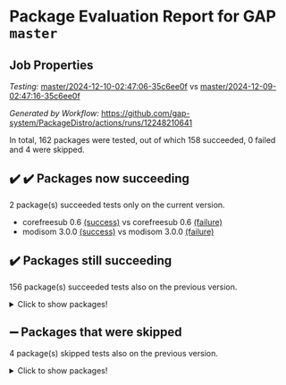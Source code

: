 # Package Evaluation Report for GAP `master`

## Job Properties

*Testing:* [master/2024-12-10-02:47:06-35c6ee0f](https://github.com/gap-system/PackageDistro/blob/data/reports/master/2024-12-10-02:47:06-35c6ee0f) vs [master/2024-12-09-02:47:16-35c6ee0f](https://github.com/gap-system/PackageDistro/blob/data/reports/master/2024-12-09-02:47:16-35c6ee0f)

*Generated by Workflow:* https://github.com/gap-system/PackageDistro/actions/runs/12248210641

In total, 162 packages were tested, out of which 158 succeeded, 0 failed and 4 were skipped.

## :heavy_check_mark: :heavy_check_mark: Packages now succeeding

2 package(s) succeeded tests only on the current version.
- corefreesub 0.6 [(success)](https://github.com/gap-system/PackageDistro/actions/runs/12248210641/job/34167665646) vs corefreesub 0.6 [(failure)](https://github.com/gap-system/PackageDistro/actions/runs/12227788851/job/34105230454)
- modisom 3.0.0 [(success)](https://github.com/gap-system/PackageDistro/actions/runs/12248210641/job/34167680020) vs modisom 3.0.0 [(failure)](https://github.com/gap-system/PackageDistro/actions/runs/12227788851/job/34105244152)

## :heavy_check_mark: Packages still succeeding

156 package(s) succeeded tests also on the previous version.
<details><summary>Click to show packages!</summary>

- 4ti2interface 2024.11-01 [(success)](https://github.com/gap-system/PackageDistro/actions/runs/12248210641/job/34167654312)
- ace 5.6.2 [(success)](https://github.com/gap-system/PackageDistro/actions/runs/12248210641/job/34167657924)
- aclib 1.3.2 [(success)](https://github.com/gap-system/PackageDistro/actions/runs/12248210641/job/34167658548)
- agt 0.3.1 [(success)](https://github.com/gap-system/PackageDistro/actions/runs/12248210641/job/34167659166)
- alnuth 3.2.1 [(success)](https://github.com/gap-system/PackageDistro/actions/runs/12248210641/job/34167659503)
- anupq 3.3.1 [(success)](https://github.com/gap-system/PackageDistro/actions/runs/12248210641/job/34167661129)
- atlasrep 2.1.9 [(success)](https://github.com/gap-system/PackageDistro/actions/runs/12248210641/job/34167662808)
- autodoc 2023.06.19 [(success)](https://github.com/gap-system/PackageDistro/actions/runs/12248210641/job/34167663140)
- automata 1.16 [(success)](https://github.com/gap-system/PackageDistro/actions/runs/12248210641/job/34167663403)
- automgrp 1.3.2 [(success)](https://github.com/gap-system/PackageDistro/actions/runs/12248210641/job/34167663637)
- autpgrp 1.11 [(success)](https://github.com/gap-system/PackageDistro/actions/runs/12248210641/job/34167663873)
- cap 2024.11-02 [(success)](https://github.com/gap-system/PackageDistro/actions/runs/12248210641/job/34167664108)
- caratinterface 2.3.7 [(success)](https://github.com/gap-system/PackageDistro/actions/runs/12248210641/job/34167664370)
- cddinterface 2024.09.02 [(success)](https://github.com/gap-system/PackageDistro/actions/runs/12248210641/job/34167664558)
- circle 1.6.6 [(success)](https://github.com/gap-system/PackageDistro/actions/runs/12248210641/job/34167664768)
- classicpres 1.22 [(success)](https://github.com/gap-system/PackageDistro/actions/runs/12248210641/job/34167664996)
- cohomolo 1.6.11 [(success)](https://github.com/gap-system/PackageDistro/actions/runs/12248210641/job/34167665221)
- congruence 1.2.7 [(success)](https://github.com/gap-system/PackageDistro/actions/runs/12248210641/job/34167665437)
- corelg 1.57 [(success)](https://github.com/gap-system/PackageDistro/actions/runs/12248210641/job/34167665849)
- crime 1.6 [(success)](https://github.com/gap-system/PackageDistro/actions/runs/12248210641/job/34167666075)
- crisp 1.4.6 [(success)](https://github.com/gap-system/PackageDistro/actions/runs/12248210641/job/34167666300)
- crypting 0.10.5 [(success)](https://github.com/gap-system/PackageDistro/actions/runs/12248210641/job/34167666541)
- cryst 4.1.27 [(success)](https://github.com/gap-system/PackageDistro/actions/runs/12248210641/job/34167666796)
- crystcat 1.1.10 [(success)](https://github.com/gap-system/PackageDistro/actions/runs/12248210641/job/34167667030)
- ctbllib 1.3.9 [(success)](https://github.com/gap-system/PackageDistro/actions/runs/12248210641/job/34167667236)
- cubefree 1.20 [(success)](https://github.com/gap-system/PackageDistro/actions/runs/12248210641/job/34167667493)
- curlinterface 2.4.0 [(success)](https://github.com/gap-system/PackageDistro/actions/runs/12248210641/job/34167667750)
- cvec 2.8.2 [(success)](https://github.com/gap-system/PackageDistro/actions/runs/12248210641/job/34167667960)
- datastructures 0.3.1 [(success)](https://github.com/gap-system/PackageDistro/actions/runs/12248210641/job/34167668148)
- deepthought 1.0.7 [(success)](https://github.com/gap-system/PackageDistro/actions/runs/12248210641/job/34167668367)
- design 1.8.2 [(success)](https://github.com/gap-system/PackageDistro/actions/runs/12248210641/job/34167668637)
- difsets 2.3.1 [(success)](https://github.com/gap-system/PackageDistro/actions/runs/12248210641/job/34167668880)
- digraphs 1.9.0 [(success)](https://github.com/gap-system/PackageDistro/actions/runs/12248210641/job/34167669119)
- edim 1.3.8 [(success)](https://github.com/gap-system/PackageDistro/actions/runs/12248210641/job/34167669379)
- example 4.4.0 [(success)](https://github.com/gap-system/PackageDistro/actions/runs/12248210641/job/34167669654)
- examplesforhomalg 2023.10-01 [(success)](https://github.com/gap-system/PackageDistro/actions/runs/12248210641/job/34167669861)
- factint 1.6.3 [(success)](https://github.com/gap-system/PackageDistro/actions/runs/12248210641/job/34167670048)
- ferret 1.0.14 [(success)](https://github.com/gap-system/PackageDistro/actions/runs/12248210641/job/34167670258)
- fga 1.5.0 [(success)](https://github.com/gap-system/PackageDistro/actions/runs/12248210641/job/34167670495)
- fining 1.5.6 [(success)](https://github.com/gap-system/PackageDistro/actions/runs/12248210641/job/34167670706)
- float 1.0.5 [(success)](https://github.com/gap-system/PackageDistro/actions/runs/12248210641/job/34167670908)
- format 1.4.4 [(success)](https://github.com/gap-system/PackageDistro/actions/runs/12248210641/job/34167671112)
- forms 1.2.12 [(success)](https://github.com/gap-system/PackageDistro/actions/runs/12248210641/job/34167671301)
- fplsa 1.2.6 [(success)](https://github.com/gap-system/PackageDistro/actions/runs/12248210641/job/34167671525)
- fr 2.4.13 [(success)](https://github.com/gap-system/PackageDistro/actions/runs/12248210641/job/34167671743)
- francy 2.0.3 [(success)](https://github.com/gap-system/PackageDistro/actions/runs/12248210641/job/34167671920)
- fwtree 1.3 [(success)](https://github.com/gap-system/PackageDistro/actions/runs/12248210641/job/34167672099)
- gapdoc 1.6.7 [(success)](https://github.com/gap-system/PackageDistro/actions/runs/12248210641/job/34167672321)
- gauss 2024.11-01 [(success)](https://github.com/gap-system/PackageDistro/actions/runs/12248210641/job/34167672485)
- gaussforhomalg 2024.08-01 [(success)](https://github.com/gap-system/PackageDistro/actions/runs/12248210641/job/34167672666)
- gbnp 1.1.0 [(success)](https://github.com/gap-system/PackageDistro/actions/runs/12248210641/job/34167672866)
- generalizedmorphismsforcap 2024.09-03 [(success)](https://github.com/gap-system/PackageDistro/actions/runs/12248210641/job/34167673050)
- genss 1.6.9 [(success)](https://github.com/gap-system/PackageDistro/actions/runs/12248210641/job/34167673238)
- gradedmodules 2024.01-01 [(success)](https://github.com/gap-system/PackageDistro/actions/runs/12248210641/job/34167673432)
- gradedringforhomalg 2024.07-01 [(success)](https://github.com/gap-system/PackageDistro/actions/runs/12248210641/job/34167673630)
- grape 4.9.2 [(success)](https://github.com/gap-system/PackageDistro/actions/runs/12248210641/job/34167673824)
- groupoids 1.76 [(success)](https://github.com/gap-system/PackageDistro/actions/runs/12248210641/job/34167673999)
- grpconst 2.6.5 [(success)](https://github.com/gap-system/PackageDistro/actions/runs/12248210641/job/34167674185)
- guarana 0.96.3 [(success)](https://github.com/gap-system/PackageDistro/actions/runs/12248210641/job/34167674370)
- guava 3.19 [(success)](https://github.com/gap-system/PackageDistro/actions/runs/12248210641/job/34167674524)
- hap 1.66 [(success)](https://github.com/gap-system/PackageDistro/actions/runs/12248210641/job/34167674725)
- hapcryst 0.1.15 [(success)](https://github.com/gap-system/PackageDistro/actions/runs/12248210641/job/34167674893)
- hecke 1.5.4 [(success)](https://github.com/gap-system/PackageDistro/actions/runs/12248210641/job/34167675067)
- help 4.0 [(success)](https://github.com/gap-system/PackageDistro/actions/runs/12248210641/job/34167675220)
- homalg 2024.01-01 [(success)](https://github.com/gap-system/PackageDistro/actions/runs/12248210641/job/34167675417)
- homalgtocas 2023.11-01 [(success)](https://github.com/gap-system/PackageDistro/actions/runs/12248210641/job/34167675603)
- idrel 2.48 [(success)](https://github.com/gap-system/PackageDistro/actions/runs/12248210641/job/34167675742)
- images 1.3.3 [(success)](https://github.com/gap-system/PackageDistro/actions/runs/12248210641/job/34167675913)
- intpic 0.4.0 [(success)](https://github.com/gap-system/PackageDistro/actions/runs/12248210641/job/34167676098)
- io 4.9.1 [(success)](https://github.com/gap-system/PackageDistro/actions/runs/12248210641/job/34167676269)
- io_forhomalg 2023.02-04 [(success)](https://github.com/gap-system/PackageDistro/actions/runs/12248210641/job/34167676428)
- irredsol 1.4.4 [(success)](https://github.com/gap-system/PackageDistro/actions/runs/12248210641/job/34167676619)
- json 2.2.2 [(success)](https://github.com/gap-system/PackageDistro/actions/runs/12248210641/job/34167676787)
- jupyterkernel 1.5.1 [(success)](https://github.com/gap-system/PackageDistro/actions/runs/12248210641/job/34167676974)
- jupyterviz 1.5.6 [(success)](https://github.com/gap-system/PackageDistro/actions/runs/12248210641/job/34167677173)
- kan 1.37 [(success)](https://github.com/gap-system/PackageDistro/actions/runs/12248210641/job/34167677362)
- kbmag 1.5.11 [(success)](https://github.com/gap-system/PackageDistro/actions/runs/12248210641/job/34167677553)
- laguna 3.9.7 [(success)](https://github.com/gap-system/PackageDistro/actions/runs/12248210641/job/34167677736)
- liealgdb 2.2.1 [(success)](https://github.com/gap-system/PackageDistro/actions/runs/12248210641/job/34167677920)
- liepring 2.9.1 [(success)](https://github.com/gap-system/PackageDistro/actions/runs/12248210641/job/34167678081)
- liering 2.4.2 [(success)](https://github.com/gap-system/PackageDistro/actions/runs/12248210641/job/34167678274)
- linearalgebraforcap 2024.10-01 [(success)](https://github.com/gap-system/PackageDistro/actions/runs/12248210641/job/34167678462)
- lins 0.9 [(success)](https://github.com/gap-system/PackageDistro/actions/runs/12248210641/job/34167678622)
- localizeringforhomalg 2023.10-01 [(success)](https://github.com/gap-system/PackageDistro/actions/runs/12248210641/job/34167678799)
- loops 3.4.4 [(success)](https://github.com/gap-system/PackageDistro/actions/runs/12248210641/job/34167678970)
- lpres 1.1.1 [(success)](https://github.com/gap-system/PackageDistro/actions/runs/12248210641/job/34167679158)
- majoranaalgebras 1.5.2 [(success)](https://github.com/gap-system/PackageDistro/actions/runs/12248210641/job/34167679334)
- mapclass 1.4.6 [(success)](https://github.com/gap-system/PackageDistro/actions/runs/12248210641/job/34167679526)
- matgrp 0.71 [(success)](https://github.com/gap-system/PackageDistro/actions/runs/12248210641/job/34167679693)
- matricesforhomalg 2024.11-02 [(success)](https://github.com/gap-system/PackageDistro/actions/runs/12248210641/job/34167679842)
- modulepresentationsforcap 2024.09-02 [(success)](https://github.com/gap-system/PackageDistro/actions/runs/12248210641/job/34167680247)
- modules 2024.01-01 [(success)](https://github.com/gap-system/PackageDistro/actions/runs/12248210641/job/34167680437)
- monoidalcategories 2024.09-05 [(success)](https://github.com/gap-system/PackageDistro/actions/runs/12248210641/job/34167680621)
- nconvex 2022.09-01 [(success)](https://github.com/gap-system/PackageDistro/actions/runs/12248210641/job/34167680808)
- nilmat 1.4.2 [(success)](https://github.com/gap-system/PackageDistro/actions/runs/12248210641/job/34167680965)
- nock 1.5 [(success)](https://github.com/gap-system/PackageDistro/actions/runs/12248210641/job/34167681162)
- normalizinterface 1.3.7 [(success)](https://github.com/gap-system/PackageDistro/actions/runs/12248210641/job/34167681398)
- nq 2.5.11 [(success)](https://github.com/gap-system/PackageDistro/actions/runs/12248210641/job/34167681573)
- numericalsgps 1.4.0 [(success)](https://github.com/gap-system/PackageDistro/actions/runs/12248210641/job/34167682003)
- openmath 11.5.3 [(success)](https://github.com/gap-system/PackageDistro/actions/runs/12248210641/job/34167682202)
- orb 4.9.1 [(success)](https://github.com/gap-system/PackageDistro/actions/runs/12248210641/job/34167682424)
- packagemanager 1.6 [(success)](https://github.com/gap-system/PackageDistro/actions/runs/12248210641/job/34167682621)
- patternclass 2.4.5 [(success)](https://github.com/gap-system/PackageDistro/actions/runs/12248210641/job/34167682852)
- permut 2.0.5 [(success)](https://github.com/gap-system/PackageDistro/actions/runs/12248210641/job/34167683092)
- polenta 1.3.10 [(success)](https://github.com/gap-system/PackageDistro/actions/runs/12248210641/job/34167683286)
- polymaking 0.8.7 [(success)](https://github.com/gap-system/PackageDistro/actions/runs/12248210641/job/34167683451)
- primgrp 3.4.4 [(success)](https://github.com/gap-system/PackageDistro/actions/runs/12248210641/job/34167683630)
- profiling 2.6.0 [(success)](https://github.com/gap-system/PackageDistro/actions/runs/12248210641/job/34167683801)
- qdistrnd 0.9.5 [(success)](https://github.com/gap-system/PackageDistro/actions/runs/12248210641/job/34167683984)
- qpa 1.35 [(success)](https://github.com/gap-system/PackageDistro/actions/runs/12248210641/job/34167684191)
- quagroup 1.8.4 [(success)](https://github.com/gap-system/PackageDistro/actions/runs/12248210641/job/34167684374)
- radiroot 2.9 [(success)](https://github.com/gap-system/PackageDistro/actions/runs/12248210641/job/34167684568)
- rcwa 4.7.1 [(success)](https://github.com/gap-system/PackageDistro/actions/runs/12248210641/job/34167684743)
- rds 1.8 [(success)](https://github.com/gap-system/PackageDistro/actions/runs/12248210641/job/34167684925)
- recog 1.4.3 [(success)](https://github.com/gap-system/PackageDistro/actions/runs/12248210641/job/34167685118)
- repndecomp 1.3.0 [(success)](https://github.com/gap-system/PackageDistro/actions/runs/12248210641/job/34167685309)
- repsn 3.1.2 [(success)](https://github.com/gap-system/PackageDistro/actions/runs/12248210641/job/34167685501)
- resclasses 4.7.3 [(success)](https://github.com/gap-system/PackageDistro/actions/runs/12248210641/job/34167685711)
- ringsforhomalg 2024.11-02 [(success)](https://github.com/gap-system/PackageDistro/actions/runs/12248210641/job/34167685936)
- sco 2023.08-01 [(success)](https://github.com/gap-system/PackageDistro/actions/runs/12248210641/job/34167686138)
- scscp 2.4.3 [(success)](https://github.com/gap-system/PackageDistro/actions/runs/12248210641/job/34167686326)
- semigroups 5.4.0 [(success)](https://github.com/gap-system/PackageDistro/actions/runs/12248210641/job/34167686521)
- sglppow 2.4 [(success)](https://github.com/gap-system/PackageDistro/actions/runs/12248210641/job/34167686743)
- sgpviz 0.999.6 [(success)](https://github.com/gap-system/PackageDistro/actions/runs/12248210641/job/34167686966)
- simpcomp 2.1.14 [(success)](https://github.com/gap-system/PackageDistro/actions/runs/12248210641/job/34167687188)
- singular 2024.06.03 [(success)](https://github.com/gap-system/PackageDistro/actions/runs/12248210641/job/34167687393)
- sl2reps 1.1 [(success)](https://github.com/gap-system/PackageDistro/actions/runs/12248210641/job/34167687588)
- sla 1.6.2 [(success)](https://github.com/gap-system/PackageDistro/actions/runs/12248210641/job/34167687917)
- smallantimagmas 0.2.12 [(success)](https://github.com/gap-system/PackageDistro/actions/runs/12248210641/job/34167688115)
- smallgrp 1.5.4 [(success)](https://github.com/gap-system/PackageDistro/actions/runs/12248210641/job/34167688577)
- smallsemi 0.7.1 [(success)](https://github.com/gap-system/PackageDistro/actions/runs/12248210641/job/34167688773)
- sonata 2.9.6 [(success)](https://github.com/gap-system/PackageDistro/actions/runs/12248210641/job/34167688980)
- sophus 1.27 [(success)](https://github.com/gap-system/PackageDistro/actions/runs/12248210641/job/34167689186)
- sotgrps 1.3 [(success)](https://github.com/gap-system/PackageDistro/actions/runs/12248210641/job/34167689413)
- spinsym 1.5.2 [(success)](https://github.com/gap-system/PackageDistro/actions/runs/12248210641/job/34167689634)
- standardff 1.0 [(success)](https://github.com/gap-system/PackageDistro/actions/runs/12248210641/job/34167689847)
- symbcompcc 1.3.2 [(success)](https://github.com/gap-system/PackageDistro/actions/runs/12248210641/job/34167690033)
- thelma 1.3 [(success)](https://github.com/gap-system/PackageDistro/actions/runs/12248210641/job/34167690235)
- tomlib 1.2.11 [(success)](https://github.com/gap-system/PackageDistro/actions/runs/12248210641/job/34167690413)
- toolsforhomalg 2024.09-01 [(success)](https://github.com/gap-system/PackageDistro/actions/runs/12248210641/job/34167690603)
- toric 1.9.6 [(success)](https://github.com/gap-system/PackageDistro/actions/runs/12248210641/job/34167690828)
- toricvarieties 2022.07.13 [(success)](https://github.com/gap-system/PackageDistro/actions/runs/12248210641/job/34167691062)
- transgrp 3.6.5 [(success)](https://github.com/gap-system/PackageDistro/actions/runs/12248210641/job/34167691296)
- typeset 1.2.2 [(success)](https://github.com/gap-system/PackageDistro/actions/runs/12248210641/job/34167691507)
- ugaly 4.1.3 [(success)](https://github.com/gap-system/PackageDistro/actions/runs/12248210641/job/34167691724)
- unipot 1.6 [(success)](https://github.com/gap-system/PackageDistro/actions/runs/12248210641/job/34167691924)
- unitlib 4.2.0 [(success)](https://github.com/gap-system/PackageDistro/actions/runs/12248210641/job/34167692107)
- utils 0.85 [(success)](https://github.com/gap-system/PackageDistro/actions/runs/12248210641/job/34167692307)
- uuid 0.7 [(success)](https://github.com/gap-system/PackageDistro/actions/runs/12248210641/job/34167692501)
- walrus 0.9991 [(success)](https://github.com/gap-system/PackageDistro/actions/runs/12248210641/job/34167692715)
- wedderga 4.10.5 [(success)](https://github.com/gap-system/PackageDistro/actions/runs/12248210641/job/34167692923)
- wpe 0.8 [(success)](https://github.com/gap-system/PackageDistro/actions/runs/12248210641/job/34167693174)
- xmod 2.92 [(success)](https://github.com/gap-system/PackageDistro/actions/runs/12248210641/job/34167693372)
- xmodalg 1.23 [(success)](https://github.com/gap-system/PackageDistro/actions/runs/12248210641/job/34167693566)
- yangbaxter 0.10.6 [(success)](https://github.com/gap-system/PackageDistro/actions/runs/12248210641/job/34167693776)
- zeromqinterface 0.16 [(success)](https://github.com/gap-system/PackageDistro/actions/runs/12248210641/job/34167693982)
</details>

## :heavy_minus_sign: Packages that were skipped

4 package(s) skipped tests also on the previous version.
<details><summary>Click to show packages!</summary>

- browse 1.8.21 [(skipped)](https://github.com/gap-system/PackageDistro/actions/runs/12248210641/job/34167415020)
- itc 1.5.1 [(skipped)](https://github.com/gap-system/PackageDistro/actions/runs/12248210641/job/34167415020)
- polycyclic 2.16 [(skipped)](https://github.com/gap-system/PackageDistro/actions/runs/12248210641/job/34167415020)
- xgap 4.32 [(skipped)](https://github.com/gap-system/PackageDistro/actions/runs/12248210641/job/34167415020)
</details>

